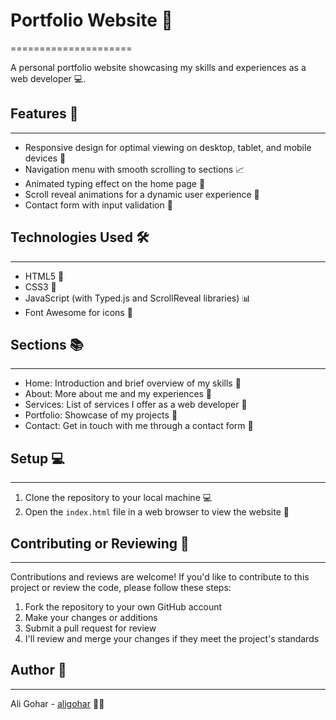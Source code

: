 # Portfolio Website 📄
=====================

A personal portfolio website showcasing my skills and experiences as a web developer 💻.

## Features 🎉
--------

* Responsive design for optimal viewing on desktop, tablet, and mobile devices 📱
* Navigation menu with smooth scrolling to sections 📈
* Animated typing effect on the home page 📝
* Scroll reveal animations for a dynamic user experience 🎊
* Contact form with input validation 📝

## Technologies Used 🛠️
--------------------

* HTML5 📄
* CSS3 💄
* JavaScript (with Typed.js and ScrollReveal libraries) 📊
* Font Awesome for icons 🎨

## Sections 📚
---------

* Home: Introduction and brief overview of my skills 🤝
* About: More about me and my experiences 📝
* Services: List of services I offer as a web developer 💼
* Portfolio: Showcase of my projects 🎨
* Contact: Get in touch with me through a contact form 📲

## Setup 💻
------

1. Clone the repository to your local machine 💻
2. Open the `index.html` file in a web browser to view the website 📄

## Contributing or Reviewing 🤝
-----------------------------

Contributions and reviews are welcome! If you'd like to contribute to this project or review the code, please follow these steps:

1. Fork the repository to your own GitHub account
2. Make your changes or additions
3. Submit a pull request for review
4. I'll review and merge your changes if they meet the project's standards

## Author 👋
------

Ali Gohar - [aligohar]((https://github.com/AliGohar2151)) 👨‍💻
